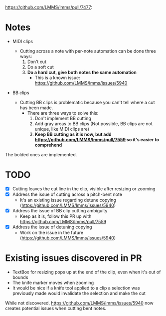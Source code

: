 https://github.com/LMMS/lmms/pull/7477:

# Notes

- MIDI clips
	- Cutting across a note with per-note automation can be done three ways:
		1. Don't cut
		2. Do a soft cut
		3. **Do a hard cut, give both notes the same automation**
			- This is a known issue: https://github.com/LMMS/lmms/issues/5940

- BB clips
	- Cutting BB clips is problematic because you can't tell where a cut has been made.
		- There are three ways to solve this:
			1. Don't implement BB cutting
			2. Add gray areas to BB clips (Not possible, BB clips are not unique, like MIDI clips are)
			3. **Keep BB cutting as it is now, but add https://github.com/LMMS/lmms/pull/7559 so it's easier to comprehend**

The bolded ones are implemented.

# TODO

- [x] Cutting leaves the cut line in the clip, visible after resizing or zooming
- [x] Address the issue of cutting across a pitch-bent note
	- It's an existing issue regarding detune copying (https://github.com/LMMS/lmms/issues/5940)
- [x] Address the issue of BB clip cutting ambiguity
	- Keep as it is, follow this PR up with https://github.com/LMMS/lmms/pull/7559
- [x] Address the issue of detuning copying
	- Work on the issue in the future (https://github.com/LMMS/lmms/issues/5940)

# Existing issues discovered in PR

- TextBox for resizing pops up at the end of the clip, even when it's out of bounds
- The knife marker moves when zooming
- It would be nice if a knife tool applied to a clip a selection was previously made would invalidate the selection and make the cut

While not discovered, https://github.com/LMMS/lmms/issues/5940 now creates potential issues when cutting bent notes.